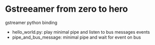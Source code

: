 # Gstreeamer from zero to hero
gstreamer python binding 


- hello_world.py: play minimal pipe and listen to bus messages events
- pipe_and_bus_message: minimal pipe and wait for event on bus